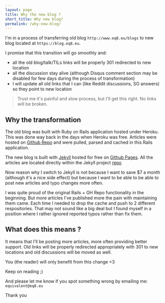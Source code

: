 ```yaml
---
layout: page
title: Why the new blog ?
short_title: Why new blog?
permalink: /why-new-blog/
---
```


I'm in a process of transferring old blog `http://www.eq8.eu/blogs` to
new blog located at `https://blog.eq8.eu`.

I promise that this transition will go smoothly and:

* all the old blog/talk/TILs links will be properly 301 redirected to new location
* all the discussion stay alive (although Disqus comment section may be
  disabled for few days during the process of transformation)
* I will update all old links that I can (like Reddit discussions, SO answers) so
  they point to new location

> Trust me it's painful and slow process, but I'll get this right. No
> links will be broken.

## Why the transformation

The old blog was built with Ruby on Rails application hosted under Heroku.
This was done way back in the days when Heroku was free. Articles were
hosted on [Github Repo](https://github.com/equivalent/scrapbook2/blob/master/archive/) and were
pulled, parsed and cached in this Rails application.

The new blog is built with [Jekyll](https://jekyllrb.com/) hosted for
free on [Github Pages](https://pages.github.com). All the articles
are located directly within the Jekyll project
[repo](https://github.com/equivalent/equivalent.github.io/tree/master/_posts)

Now reason why I switch to Jekyll is not because I want to save $7 a
month (although it's a nice side effect) but because I want to be able to be able
to post new articles and typo changes more often.


I was quite proud of the original Rails + GH Repo functionality in the beginning. But more
articles I've published more the pain with maintaining them came. Each time
I needed to drop the cache and push to 2 different respositories. That
may not sound like a big deal but I found myself in a position where I
rather ignored reported typos rather than fix them.

## What does this means ?

It means that I'll be posting more articles, more often providing better
support. Old links will be properly redirected appropriately with 301 to  new
locations and old discussions will be moved as well.

You (the reader) will only benefit from this change <3

Keep on reading ;) 

And please let me know if you spot something wrong
by emailing me: `equivalent@eq8.eu`

Thank you
